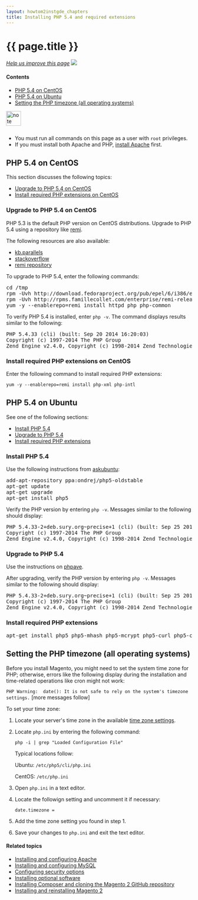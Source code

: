 ```yaml
---
layout: howtom2instgde_chapters
title: Installing PHP 5.4 and required extensions
---
```


<h1 id="instgde-prereq-php">{{ page.title }}</h1>

<p><a href="{{ site.githuburl }}install-gde/prereq/php.md" target="_blank"><em>Help us improve this page</em></a>&nbsp;<img src="{{ site.baseurl }}common/images/newWindow.gif"/></p>

<h4 id="instgde-php-prereq-contents">Contents</h4>

*	<a href="#instgde-prereq-php-install-centos">PHP 5.4 on CentOS</a>
*	<a href="#instgde-prereq-php-install-ubuntu">PHP 5.4 on Ubuntu</a>
*	<a href="#instgde-prereq-timezone">Setting the PHP timezone (all operating systems)</a>

<div class="bs-callout bs-callout-info" id="info">
  <img src="{{ site.baseurl }}common/images/icon_note.png" alt="note" align="left" width="40" />
<span class="glyphicon-class">
  <br><br><br><ul><li>You must run all commands on this page as a user with <code>root</code> privileges.</li>
  <li>If you must install both Apache and PHP, <a href="{{ site.gdeurl }}install-gde/prereq/apache.html">install Apache</a> first.</li></ul></span>
</div>

<h2 id="instgde-prereq-php-install-centos">PHP 5.4 on CentOS</h2>

This section discusses the following topics:

*	<a href="#instgde-prereq-php-install-centos-upgr">Upgrade to PHP 5.4 on CentOS</a>
*	<a href="#instgde-prereq-php-install-centos-ext">Install required PHP extensions on CentOS</a>

<h3 id="instgde-prereq-php-install-centos-upgr">Upgrade to PHP 5.4 on CentOS</h3>

PHP 5.3 is the default PHP version on CentOS distributions. Upgrade to PHP 5.4 using a repository like <a href="http://blog.famillecollet.com/pages/Config-en" target="_blank">remi</a>. 

The following resources are also available:

*	<a href="http://kb.parallels.com/en/115875" target="_blank">kb.parallels</a>
*	<a href="http://stackoverflow.com/questions/21502656/upgrading-php-on-centos-6-5-final" target="_blank">stackoverflow</a>
*	<a href="http://rpms.famillecollet.com/" target="_blank">remi repository</a>

To upgrade to PHP 5.4, enter the following commands:

<pre>cd /tmp
rpm -Uvh http://download.fedoraproject.org/pub/epel/6/i386/epel-release-6-8.noarch.rpm
rpm -Uvh http://rpms.famillecollet.com/enterprise/remi-release-6.rpm
yum -y --enablerepo=remi install httpd php php-common</pre>

To verify PHP 5.4 is installed, enter `php -v`. The command displays results similar to the following:

<pre>PHP 5.4.33 (cli) (built: Sep 20 2014 16:20:03)
Copyright (c) 1997-2014 The PHP Group
Zend Engine v2.4.0, Copyright (c) 1998-2014 Zend Technologies</pre>

<h3 id="instgde-prereq-php-install-centos-ext">Install required PHP extensions on CentOS</h3>

Enter the following command to install required PHP extensions:

`yum -y --enablerepo=remi install php-xml php-intl`

<h2 id="instgde-prereq-php-install-ubuntu">PHP 5.4 on Ubuntu</h2>

See one of the following sections:

*	<a href="#instgde-prereq-php-ubuntu-install">Install PHP 5.4</a>
*	<a href="#instgde-prereq-php-ubuntu-upgr">Upgrade to PHP 5.4</a>
*	<a href="#instgde-prereq-php-ubuntu-ext">Install required PHP extensions</a>

<h3 id="instgde-prereq-php-ubuntu-install">Install PHP 5.4</h3>

Use the following instructions from <a href="http://askubuntu.com/questions/109404/how-do-i-install-latest-php-in-supported-ubuntu-versions-like-5-4-x-in-ubuntu-1" target="_blank">askubuntu</a>:

<pre>add-apt-repository ppa:ondrej/php5-oldstable
apt-get update
apt-get upgrade
apt-get install php5</pre>

Verify the PHP version by entering `php -v`. Messages similar to the following should display:

<pre>PHP 5.4.33-2+deb.sury.org~precise+1 (cli) (built: Sep 25 2014 09:06:25)
Copyright (c) 1997-2014 The PHP Group
Zend Engine v2.4.0, Copyright (c) 1998-2014 Zend Technologies</pre>

<h3 id="instgde-prereq-php-ubuntu-upgr">Upgrade to PHP 5.4</h3>

Use the instructions on <a href="http://phpave.com/upgrade-php-5-3-php-5-5-ubuntu-12-04-lts/" target="_blank">phpave</a>.

After upgrading, verify the PHP version by entering `php -v`. Messages similar to the following should display:

<pre>PHP 5.4.33-2+deb.sury.org~precise+1 (cli) (built: Sep 25 2014 09:06:25)
Copyright (c) 1997-2014 The PHP Group
Zend Engine v2.4.0, Copyright (c) 1998-2014 Zend Technologies</pre>

<h3 id="instgde-prereq-php-ubuntu-ext">Install required PHP extensions</h3>

<pre>apt-get install php5 php5-mhash php5-mcrypt php5-curl php5-cli php5-mysql php5-gd php5-intl</pre>

<h2 id="instgde-prereq-timezone">Setting the PHP timezone (all operating systems)</h2>

Before you install Magento, you might need to set the system time zone for PHP; otherwise, errors like the following display during the installation and time-related operations like cron might not work:

`PHP Warning:  date(): It is not safe to rely on the system's timezone settings.` [more messages follow]

To set your time zone:

1.	Locate your server's time zone in the available <a href="http://php.net/manual/en/timezones.php" target="_blank">time zone settings</a>.
2.	Locate `php.ini` by entering the following command:

	`php -i | grep "Loaded Configuration File"`
	
	Typical locations follow:
	
	Ubuntu: `/etc/php5/cli/php.ini`
	
	CentOS: `/etc/php.ini`
	
3.	Open `php.ini` in a text editor.

4.	Locate the followign setting and uncomment it if necessary:

	`date.timezone =`
	
5.	Add the time zone setting you found in step 1.
6.	Save your changes to `php.ini` and exit the text editor.
	

#### Related topics

*	<a href="{{ site.gdeurl }}install-gde/prereq/apache.html">Installing and configuring Apache</a>
*	<a href="{{ site.gdeurl }}install-gde/prereq/mysql.html">Installing and configuring MySQL</a>
*	<a href="{{ site.gdeurl }}install-gde/prereq/security.html">Configuring security options</a>
*	<a href="{{ site.gdeurl }}install-gde/prereq/optional.html">Installing optional software</a>
*	<a href="{{ site.gdeurl }}install-gde/install/composer-clone.html">Installing Composer and cloning the Magento 2 GitHub repository</a>
*	<a href="{{ site.gdeurl }}install-gde/install/install.html">Installing and reinstalling Magento 2</a>